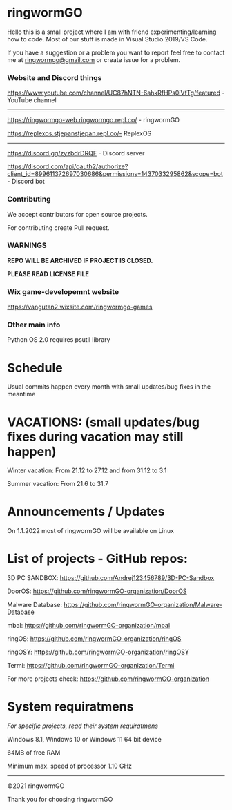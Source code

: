 # ringwormGO
Hello this is a small project where I am with friend experimenting/learning how to code. Most of our stuff is made in Visual Studio 2019/VS Code.

If you have a suggestion or a problem you want to report feel free to contact me at ringwormgo@gmail.com or create issue for a problem.

### Website and Discord things
https://www.youtube.com/channel/UC87hNTN-6ahkRfHPs0iVfTg/featured - YouTube channel
______________________________________________________________________

https://ringwormgo-web.ringwormgo.repl.co/ - ringwormGO

https://replexos.stjepanstjepan.repl.co/- ReplexOS

__________________________________________________________________________

https://discord.gg/zyzbdrDRQF - Discord server

https://discord.com/api/oauth2/authorize?client_id=899611372697030686&permissions=1437033295862&scope=bot - Discord bot

### Contributing
We accept contributors for open source projects.

For contributing create Pull request.

### WARNINGS

**REPO WILL BE ARCHIVED IF PROJECT IS CLOSED.**

**PLEASE READ LICENSE FILE**

### Wix game-developemnt website
https://vangutan2.wixsite.com/ringwormgo-games

### Other main info
Python OS 2.0 requires psutil library

# Schedule
Usual commits happen every month with small updates/bug fixes in the meantime

# VACATIONS: (small updates/bug fixes during vacation may still happen)

Winter vacation: From 21.12 to 27.12 and from 31.12 to 3.1

Summer vacation: From 21.6 to 31.7

# Announcements / Updates
On 1.1.2022 most of ringwormGO will be available on Linux

# List of projects - GitHub repos:

3D PC SANDBOX: https://github.com/Andrej123456789/3D-PC-Sandbox

DoorOS: https://github.com/ringwormGO-organization/DoorOS

Malware Database: https://github.com/ringwormGO-organization/Malware-Database

mbal: https://github.com/ringwormGO-organization/mbal

ringOS: https://github.com/ringwormGO-organization/ringOS

ringOSY: https://github.com/ringwormGO-organization/ringOSY

Termi: https://github.com/ringwormGO-organization/Termi

For more projects check: https://github.com/ringwormGO-organization

# System requiratmens
*For specific projects, read their system requiratmens*

Windows 8.1, Windows 10 or Windows 11 64 bit device

64MB of free RAM

Minimum max. speed of processor 1.10 GHz

__________

©2021 ringwormGO

Thank you for choosing ringwormGO
